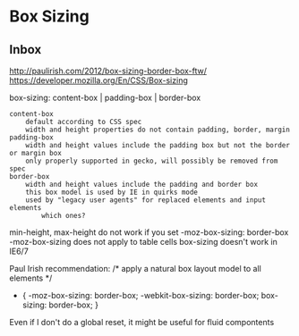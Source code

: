 Box Sizing
==========

Inbox
-----
http://paulirish.com/2012/box-sizing-border-box-ftw/
https://developer.mozilla.org/En/CSS/Box-sizing



box-sizing:  content-box | padding-box | border-box

	content-box
		default according to CSS spec
		width and height properties do not contain padding, border, margin
	padding-box
		width and height values include the padding box but not the border or margin box
		only properly supported in gecko, will possibly be removed from spec
	border-box
		width and height values include the padding and border box
		this box model is used by IE in quirks mode
		used by "legacy user agents" for replaced elements and input elements
			which ones?

min-height, max-height do not work if you set -moz-box-sizing: border-box
-moz-box-sizing does not apply to table cells
box-sizing doesn't work in IE6/7

Paul Irish recommendation:
/* apply a natural box layout model to all elements */

* {
	-moz-box-sizing: border-box;
	-webkit-box-sizing: border-box;
	box-sizing: border-box;
}

Even if I don't do a global reset, it might be useful for fluid compontents